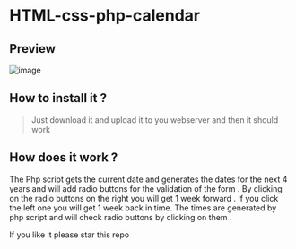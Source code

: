 # HTML-css-php-calendar

## Preview

![image](https://user-images.githubusercontent.com/101336067/157666778-5ca9fd3c-bc5b-4b90-84de-c073cd4e867f.png)


## How to install it ?
>Just download it and upload it to you webserver and then it should work 

## How does it work ?

The Php script gets the current date and generates the dates for the next 4 years and will add radio buttons for the validation of the form . By clicking on the radio buttons on the right you will get 1 week forward . If you click the left one you will get 1 week back in time. The times are generated by php script and will check radio buttons by clicking on them .

If you like it please star this repo
